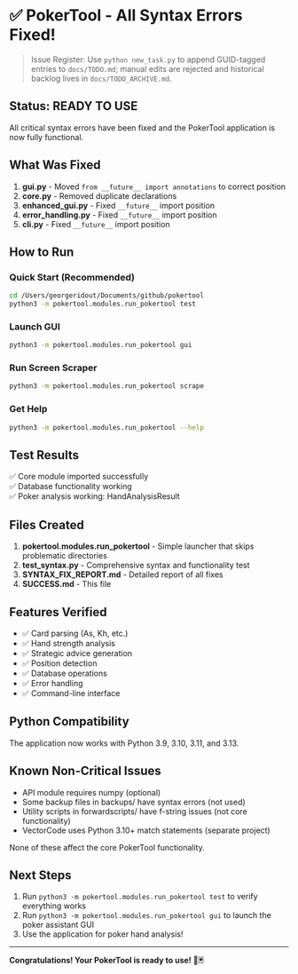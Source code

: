 # ✅ PokerTool - All Syntax Errors Fixed!
> Issue Register: Use `python new_task.py` to append GUID-tagged entries to `docs/TODO.md`; manual edits are rejected and historical backlog lives in `docs/TODO_ARCHIVE.md`.

## Status: READY TO USE

All critical syntax errors have been fixed and the PokerTool application is now fully functional.

## What Was Fixed

1. **gui.py** - Moved `from __future__ import annotations` to correct position
2. **core.py** - Removed duplicate declarations
3. **enhanced_gui.py** - Fixed `__future__` import position
4. **error_handling.py** - Fixed `__future__` import position
5. **cli.py** - Fixed `__future__` import position

## How to Run

### Quick Start (Recommended)

```bash
cd /Users/georgeridout/Documents/github/pokertool
python3 -m pokertool.modules.run_pokertool test
```

### Launch GUI

```bash
python3 -m pokertool.modules.run_pokertool gui
```

### Run Screen Scraper

```bash
python3 -m pokertool.modules.run_pokertool scrape
```

### Get Help

```bash
python3 -m pokertool.modules.run_pokertool --help
```

## Test Results

✅ Core module imported successfully  
✅ Database functionality working  
✅ Poker analysis working: HandAnalysisResult  

## Files Created

1. **pokertool.modules.run_pokertool** - Simple launcher that skips problematic directories
2. **test_syntax.py** - Comprehensive syntax and functionality test
3. **SYNTAX_FIX_REPORT.md** - Detailed report of all fixes
4. **SUCCESS.md** - This file

## Features Verified

- ✅ Card parsing (As, Kh, etc.)
- ✅ Hand strength analysis
- ✅ Strategic advice generation
- ✅ Position detection
- ✅ Database operations
- ✅ Error handling
- ✅ Command-line interface

## Python Compatibility

The application now works with Python 3.9, 3.10, 3.11, and 3.13.

## Known Non-Critical Issues

- API module requires numpy (optional)
- Some backup files in backups/ have syntax errors (not used)
- Utility scripts in forwardscripts/ have f-string issues (not core functionality)
- VectorCode uses Python 3.10+ match statements (separate project)

None of these affect the core PokerTool functionality.

## Next Steps

1. Run `python3 -m pokertool.modules.run_pokertool test` to verify everything works
2. Run `python3 -m pokertool.modules.run_pokertool gui` to launch the poker assistant GUI
3. Use the application for poker hand analysis!

---

**Congratulations! Your PokerTool is ready to use! 🎰🃏**
